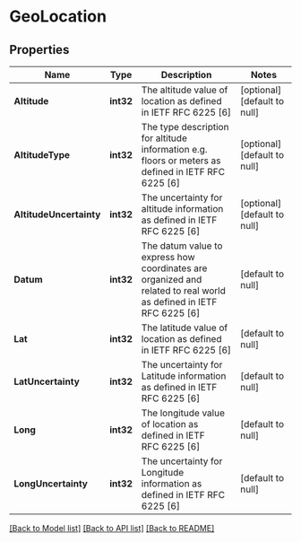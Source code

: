 # GeoLocation

## Properties
Name | Type | Description | Notes
------------ | ------------- | ------------- | -------------
**Altitude** | **int32** | The altitude value of location as defined in IETF RFC 6225 [6] | [optional] [default to null]
**AltitudeType** | **int32** | The type description for altitude information e.g. floors or meters as defined in IETF RFC 6225 [6] | [optional] [default to null]
**AltitudeUncertainty** | **int32** | The uncertainty for altitude information as defined in IETF RFC 6225 [6] | [optional] [default to null]
**Datum** | **int32** | The datum value to express how coordinates are organized and related to real world as defined in IETF RFC 6225 [6] | [default to null]
**Lat** | **int32** | The latitude value of location as defined in IETF RFC 6225 [6] | [default to null]
**LatUncertainty** | **int32** | The uncertainty for Latitude information as defined in IETF RFC 6225 [6] | [default to null]
**Long** | **int32** | The longitude value of location as defined in IETF RFC 6225 [6] | [default to null]
**LongUncertainty** | **int32** | The uncertainty for Longitude information as defined in IETF RFC 6225 [6] | [default to null]

[[Back to Model list]](../README.md#documentation-for-models) [[Back to API list]](../README.md#documentation-for-api-endpoints) [[Back to README]](../README.md)


